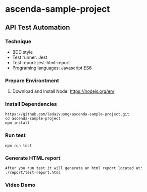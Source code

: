 # ascenda-sample-project

## API Test Automation
### Technique
- BDD style
- Test runner: Jest
- Test report: jest-html-report
- Programing languages: Javascript ES6

### Prepare Environtment
1. Download and Install Node: https://nodejs.org/en/

### Install Dependencies
```
https://github.com/ledaivuong/ascenda-sample-project.git
cd ascenda-sample-project
npm install
```

### Run test
```
npm run test
```

### Generate HTML report
```
After you run test it will generate an html report located at: ./report/test-report.html
```

### Video Demo

